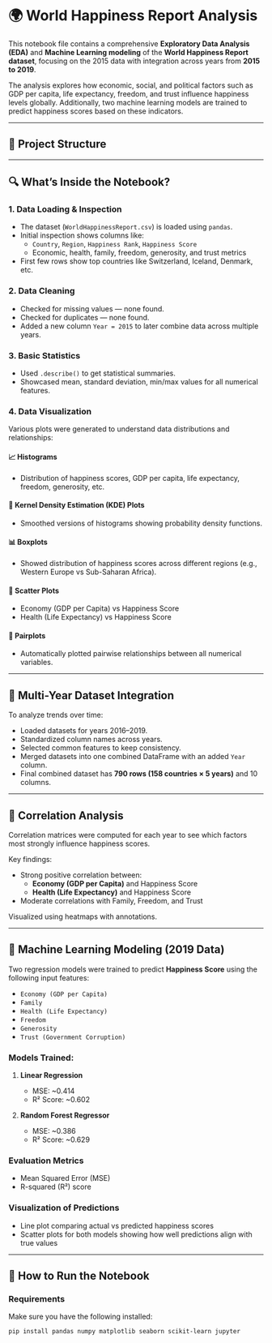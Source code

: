 # 🌍 World Happiness Report Analysis

This notebook file contains a comprehensive **Exploratory Data Analysis (EDA)** and **Machine Learning modeling** of the **World Happiness Report dataset**, focusing on the 2015 data with integration across years from **2015 to 2019**.

The analysis explores how economic, social, and political factors such as GDP per capita, life expectancy, freedom, and trust influence happiness levels globally. Additionally, two machine learning models are trained to predict happiness scores based on these indicators.

---

## 📁 Project Structure


---

## 🔍 What’s Inside the Notebook?

### 1. **Data Loading & Inspection**
- The dataset (`WorldHappinessReport.csv`) is loaded using `pandas`.
- Initial inspection shows columns like:
  - `Country`, `Region`, `Happiness Rank`, `Happiness Score`
  - Economic, health, family, freedom, generosity, and trust metrics
- First few rows show top countries like Switzerland, Iceland, Denmark, etc.

### 2. **Data Cleaning**
- Checked for missing values — none found.
- Checked for duplicates — none found.
- Added a new column `Year = 2015` to later combine data across multiple years.

### 3. **Basic Statistics**
- Used `.describe()` to get statistical summaries.
- Showcased mean, standard deviation, min/max values for all numerical features.

### 4. **Data Visualization**
Various plots were generated to understand data distributions and relationships:

#### 📈 Histograms
- Distribution of happiness scores, GDP per capita, life expectancy, freedom, generosity, etc.

#### 🧮 Kernel Density Estimation (KDE) Plots
- Smoothed versions of histograms showing probability density functions.

#### 📊 Boxplots
- Showed distribution of happiness scores across different regions (e.g., Western Europe vs Sub-Saharan Africa).

#### 💬 Scatter Plots
- Economy (GDP per Capita) vs Happiness Score
- Health (Life Expectancy) vs Happiness Score

#### 🔗 Pairplots
- Automatically plotted pairwise relationships between all numerical variables.

---

## 🔄 Multi-Year Dataset Integration

To analyze trends over time:

- Loaded datasets for years 2016–2019.
- Standardized column names across years.
- Selected common features to keep consistency.
- Merged datasets into one combined DataFrame with an added `Year` column.
- Final combined dataset has **790 rows (158 countries × 5 years)** and 10 columns.

---

## 🔗 Correlation Analysis

Correlation matrices were computed for each year to see which factors most strongly influence happiness scores.

Key findings:
- Strong positive correlation between:
  - **Economy (GDP per Capita)** and Happiness Score
  - **Health (Life Expectancy)** and Happiness Score
- Moderate correlations with Family, Freedom, and Trust

Visualized using heatmaps with annotations.

---

## 🤖 Machine Learning Modeling (2019 Data)

Two regression models were trained to predict **Happiness Score** using the following input features:
- `Economy (GDP per Capita)`
- `Family`
- `Health (Life Expectancy)`
- `Freedom`
- `Generosity`
- `Trust (Government Corruption)`

### Models Trained:
1. **Linear Regression**
   - MSE: ~0.414
   - R² Score: ~0.602

2. **Random Forest Regressor**
   - MSE: ~0.386
   - R² Score: ~0.629

### Evaluation Metrics
- Mean Squared Error (MSE)
- R-squared (R²) score

### Visualization of Predictions
- Line plot comparing actual vs predicted happiness scores
- Scatter plots for both models showing how well predictions align with true values

---

## 🚀 How to Run the Notebook

### Requirements
Make sure you have the following installed:

```bash
pip install pandas numpy matplotlib seaborn scikit-learn jupyter
